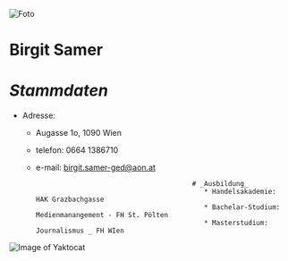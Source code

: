 
![Foto](https://pbs.twimg.com/profile_images/799380255391830016/CzNtL_bs_400x400.jpg)


# **Birgit Samer**
# _Stammdaten_
* Adresse: 
  * Augasse 1o, 1090 Wien
  * telefon: 0664 1386710
  * e-mail:  birgit.samer-ged@aon.at
  
                                               # _Ausbildung_
                                                  * Handelsakademie:  HAK Grazbachgasse
                                                  * Bachelar-Studium:  Medienmanangement - FH St. Pölten
                                                  * Masterstudium:  Journalismus _ FH WIen


 
 ![Image of Yaktocat](https://octodex.github.com/images/yaktocat.png)
 
